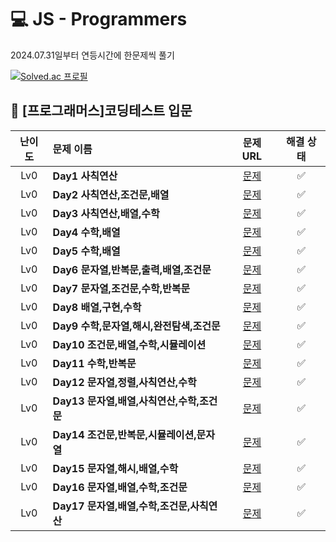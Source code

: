 
# 💻 JS - Programmers
2024.07.31일부터 연등시간에 한문제씩 풀기

[![Solved.ac
프로필](http://mazassumnida.wtf/api/v2/generate_badge?boj=lee980605)](https://solved.ac/lee980605)


## 🎯 [프로그래머스]코딩테스트 입문

|난이도|문제 이름|문제 URL|해결 상태|
|:---:|:---|:---:|:---:|
|Lv0|**Day1 사칙연산**|[문제](https://school.programmers.co.kr/learn/courses/30/lessons/120802)|✅|
|Lv0|**Day2 사칙연산,조건문,배열**|[문제](https://school.programmers.co.kr/learn/courses/30/lessons/120806)|✅|
|Lv0|**Day3 사칙연산,배열,수학**|[문제](https://school.programmers.co.kr/learn/courses/30/lessons/120810)|✅|
|Lv0|**Day4 수학,배열**|[문제](https://school.programmers.co.kr/learn/courses/30/lessons/120814)|✅|
|Lv0|**Day5 수학,배열**|[문제](https://school.programmers.co.kr/learn/courses/30/lessons/120818)|✅|
|Lv0|**Day6 문자열,반복문,출력,배열,조건문**|[문제](https://school.programmers.co.kr/learn/courses/30/lessons/120822)|✅|
|Lv0|**Day7 문자열,조건문,수학,반복문**|[문제](https://school.programmers.co.kr/learn/courses/30/lessons/120826)|✅|
|Lv0|**Day8 배열,구현,수학**|[문제](https://school.programmers.co.kr/learn/courses/30/lessons/120833)|✅|
|Lv0|**Day9 수학,문자열,해시,완전탐색,조건문**|[문제](https://school.programmers.co.kr/learn/courses/30/lessons/120837)|✅|
|Lv0|**Day10 조건문,배열,수학,시뮬레이션**|[문제](https://school.programmers.co.kr/learn/courses/30/lessons/120841)|✅|
|Lv0|**Day11 수학,반복문**|[문제](https://school.programmers.co.kr/learn/courses/30/lessons/120845)|✅|
|Lv0|**Day12 문자열,정렬,사칙연산,수학**|[문제](https://school.programmers.co.kr/learn/courses/30/lessons/120849)|✅|
|Lv0|**Day13 문자열,배열,사칙연산,수학,조건문**|[문제](https://school.programmers.co.kr/learn/courses/30/lessons/120853)|✅|
|Lv0|**Day14 조건문,반복문,시뮬레이션,문자열**|[문제](https://school.programmers.co.kr/learn/courses/30/lessons/120890)|✅|
|Lv0|**Day15 문자열,해시,배열,수학**|[문제](https://school.programmers.co.kr/learn/courses/30/lessons/120894)|✅|
|Lv0|**Day16 문자열,배열,수학,조건문**|[문제](https://school.programmers.co.kr/learn/courses/30/lessons/120898)|✅|
|Lv0|**Day17 문자열,배열,수학,조건문,사칙연산**|[문제](https://school.programmers.co.kr/learn/courses/30/lessons/120904)|✅|